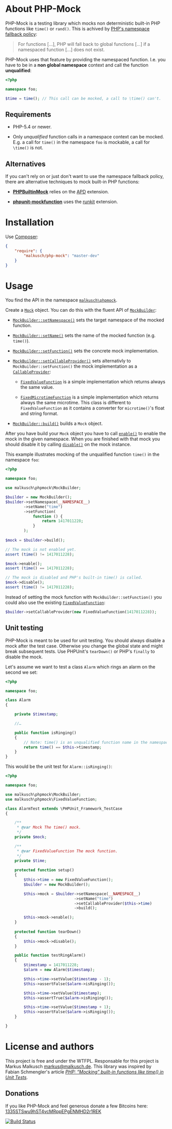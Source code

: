 # About PHP-Mock

PHP-Mock is a testing library which mocks non deterministic built-in PHP functions like
`time()` or `rand()`. This is achived by [PHP's namespace fallback policy](http://php.net/manual/en/language.namespaces.fallback.php):

> For functions […], PHP will fall back to global functions […] if a
> namespaced function […] does not exist.

PHP-Mock uses that feature by providing the namespaced function. I.e. you have
to be in a **non global namespace** context and call the function
**unqualified**:

```php
<?php

namespace foo;

$time = time(); // This call can be mocked, a call to \time() can't.
```

## Requirements

* PHP-5.4 or newer.

* Only *unqualified* function calls in a namespace context can be mocked.
  E.g. a call for `time()` in the namespace `foo` is mockable,
  a call for `\time()` is not.

## Alternatives

If you can't rely on or just don't want to use the namespace fallback policy,
there are alternative techniques to mock built-in PHP functions:

* [**PHPBuiltinMock**](https://github.com/jadell/PHPBuiltinMock) relies on
  the [APD](http://php.net/manual/en/book.apd.php) extension.

* [**phpunit-mockfunction**](https://github.com/tcz/phpunit-mockfunction)
  uses the [runkit](http://php.net/manual/en/book.runkit.php) extension.


# Installation

Use [Composer](https://getcomposer.org/):

```json
{
    "require": {
        "malkusch/php-mock": "master-dev"
    }
}
```


# Usage

You find the API in the namespace [`malkusch\phpmock`](http://malkusch.github.io/php-mock/namespace-malkusch.phpmock.html).

Create a [`Mock`](http://malkusch.github.io/php-mock/class-malkusch.phpmock.Mock.html)
object. You can do this with the fluent API of [`MockBuilder`](http://malkusch.github.io/php-mock/class-malkusch.phpmock.MockBuilder.html):

* [`MockBuilder::setNamespace()`](http://malkusch.github.io/php-mock/class-malkusch.phpmock.MockBuilder.html#_setNamespace)
  sets the target namespace of the mocked function.

* [`MockBuilder::setName()`](http://malkusch.github.io/php-mock/class-malkusch.phpmock.MockBuilder.html#_setName)
  sets the name of the mocked function (e.g. `time()`).

* [`MockBuilder::setFunction()`](http://malkusch.github.io/php-mock/class-malkusch.phpmock.MockBuilder.html#_setFunction)
  sets the concrete mock implementation.

* [`MockBuilder::setCallableProvider()`](http://malkusch.github.io/php-mock/class-malkusch.phpmock.MockBuilder.html#_setCallableProvider)
  sets alternativly to `MockBuilder::setFunction()` the mock implementation as a
  [`CallableProvider`](http://malkusch.github.io/php-mock/class-malkusch.phpmock.CallableProvider.html):

   * [`FixedValueFunction`](http://malkusch.github.io/php-mock/class-malkusch.phpmock.FixedValueFunction.html)
     is a simple implementation which returns always the same value.

   * [`FixedMicrotimeFunction`](http://malkusch.github.io/php-mock/class-malkusch.phpmock.FixedMicrotimeFunction.html)
     is a simple implementation which returns always the same microtime. This
     class is different to `FixedValueFunction` as it contains a converter for
     `microtime()`'s float and string format.

* [`MockBuilder::build()`](http://malkusch.github.io/php-mock/class-malkusch.phpmock.MockBuilder.html#_build)
  builds a `Mock` object.

After you have build your `Mock` object you have to call [`enable()`](http://malkusch.github.io/php-mock/class-malkusch.phpmock.Mock.html#_enable)
to enable the mock in the given namespace. When you are finished with that mock you
should disable it by calling [`disable()`](http://malkusch.github.io/php-mock/class-malkusch.phpmock.Mock.html#_disable)
on the mock instance. 

This example illustrates mocking of the unqualified function `time()` in the 
namespace `foo`:

```php
<?php

namespace foo;

use malkusch\phpmock\MockBuilder;

$builder = new MockBuilder();
$builder->setNamespace(__NAMESPACE__)
        ->setName("time")
        ->setFunction(
            function () {
                return 1417011228;
            }
        );
                    
$mock = $builder->build();

// The mock is not enabled yet.
assert (time() != 1417011228);

$mock->enable();
assert (time() == 1417011228);

// The mock is disabled and PHP's built-in time() is called.
$mock->disable();
assert (time() != 1417011228);
```

Instead of setting the mock function with `MockBuilder::setFunction()` you could also
use the existing [`FixedValueFunction`](http://malkusch.github.io/php-mock/class-malkusch.phpmock.FixedValueFunction.html):

```php
$builder->setCallableProvider(new FixedValueFunction(1417011228));
```

## Unit testing

PHP-Mock is meant to be used for unit testing. You should always disable a mock
after the test case. Otherwise you change the global state and might break
subsequent tests. Use PHPUnit's `tearDown()` or PHP's `finally` to disable the
mock.

Let's assume we want to test a class `Alarm` which rings an alarm on the second
we set:

```php
<?php

namespace foo;

class Alarm
{

    private $timestamp;

    //…

    public function isRinging()
    {
        // Note: time() is an unqualified function name in the namespace foo.
        return time() == $this->timestamp;
    }
}
```

This would be the unit test for `Alarm::isRinging()`:

```php
<?php

namespace foo;

use malkusch\phpmock\MockBuilder;
use malkusch\phpmock\FixedValueFunction;

class AlarmTest extends \PHPUnit_Framework_TestCase
{

    /**
     * @var Mock The time() mock.
     */
    private $mock;

    /**
     * @var FixedValueFunction The mock function.
     */
    private $time;
    
    protected function setup()
    {
        $this->time = new FixedValueFunction();
        $builder = new MockBuilder();

        $this->mock = $builder->setNamespace(__NAMESPACE__)
                              ->setName("time")
                              ->setCallableProvider($this->time)
                              ->build();

        $this->mock->enable();
    }
    
    protected function tearDown()
    {
        $this->mock->disable();
    }

    public function testRingAlarm()
    {
        $timestamp = 1417011228;
        $alarm = new Alarm($timestamp);

        $this->time->setValue($timestamp - 1);
        $this->assertFalse($alarm->isRinging());

        $this->time->setValue($timestamp);
        $this->assertTrue($alarm->isRinging());

        $this->time->setValue($timestamp + 1);
        $this->assertFalse($alarm->isRinging());
    }

}
```


# License and authors

This project is free and under the WTFPL.
Responsable for this project is Markus Malkusch markus@malkusch.de.
This library was inspired by Fabian Schmengler's article
[*PHP: “Mocking” built-in functions like time() in Unit Tests*](http://www.schmengler-se.de/en/2011/03/php-mocking-built-in-functions-like-time-in-unit-tests/).

## Donations

If you like PHP-Mock and feel generous donate a few Bitcoins here:
[1335STSwu9hST4vcMRppEPgENMHD2r1REK](bitcoin:1335STSwu9hST4vcMRppEPgENMHD2r1REK)

[![Build Status](https://travis-ci.org/malkusch/php-mock.svg?branch=master)](https://travis-ci.org/malkusch/php-mock)
